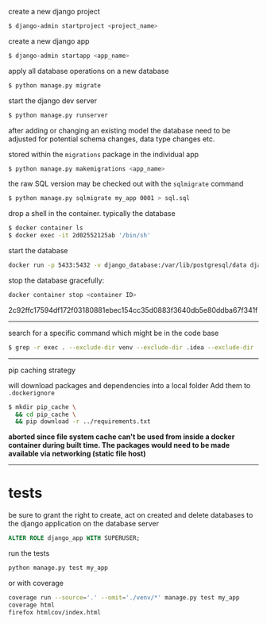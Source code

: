 create a new django project

```bash
$ django-admin startproject <project_name>
```

create a new django app

```bash
$ django-admin startapp <app_name>
```

apply all database operations on a new database

```bash
$ python manage.py migrate
```

start the django dev server
```bash
$ python manage.py runserver
```

after adding or changing an existing model the database need to be adjusted
for potential schema changes, data type changes etc.

stored within the `migrations` package in the individual app

```bash
$ python manage.py makemigrations <app_name>
```


the raw SQL version may be checked out with the `sqlmigrate` command

```bash
$ python manage.py sqlmigrate my_app 0001 > sql.sql
```

drop a shell in the container. typically the database
```bash
$ docker container ls
$ docker exec -it 2d02552125ab '/bin/sh'
```

start the database
```bash
docker run -p 5433:5432 -v django_database:/var/lib/postgresql/data django_database:12-alpine
```
stop the database gracefully:
```bash
docker container stop <container ID>
```
2c92ffc17594df172f03180881ebec154cc35d0883f3640db5e80ddba67f341f

___
 
search for a specific command which might be in the code base 

```bash
$ grep -r exec . --exclude-dir venv --exclude-dir .idea --exclude-dir .git
```

---
pip caching strategy

will download packages and dependencies
into a local folder
Add them to `.dockerignore`

```bash
$ mkdir pip_cache \
  && cd pip_cache \
  && pip download -r ../requirements.txt
```
**aborted since file system cache can't be used from inside a docker container during built time.
The packages would need to be made available via networking (static file host)**


___
# tests
be sure to grant the right to create, act on created and delete databases to the django application
on the database server

```sql
ALTER ROLE django_app WITH SUPERUSER;
```

run the tests

```bash
python manage.py test my_app
```

or with coverage
```bash
coverage run --source='.' --omit='./venv/*' manage.py test my_app
coverage html
firefox htmlcov/index.html
```
